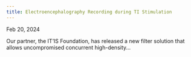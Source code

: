 ```yaml
---
title: Electroencephalography Recording during TI Stimulation
---
```


Feb 20, 2024

Our partner, the IT’IS Foundation, has released a new filter solution that allows uncompromised concurrent high-density...
